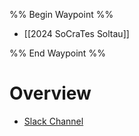 
%% Begin Waypoint %%
- [[2024 SoCraTes Soltau]]

%% End Waypoint %%

# Overview

- [Slack Channel](https://app.slack.com/client/T04KPQLGU/C04KPQLM6)
